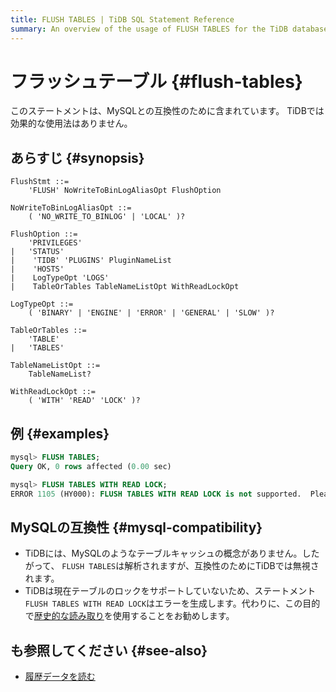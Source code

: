```yaml
---
title: FLUSH TABLES | TiDB SQL Statement Reference
summary: An overview of the usage of FLUSH TABLES for the TiDB database.
---
```


# フラッシュテーブル {#flush-tables}

このステートメントは、MySQLとの互換性のために含まれています。 TiDBでは効果的な使用法はありません。

## あらすじ {#synopsis}

```ebnf+diagram
FlushStmt ::=
    'FLUSH' NoWriteToBinLogAliasOpt FlushOption

NoWriteToBinLogAliasOpt ::=
    ( 'NO_WRITE_TO_BINLOG' | 'LOCAL' )?

FlushOption ::=
    'PRIVILEGES'
|   'STATUS'
|    'TIDB' 'PLUGINS' PluginNameList
|    'HOSTS'
|    LogTypeOpt 'LOGS'
|    TableOrTables TableNameListOpt WithReadLockOpt

LogTypeOpt ::=
    ( 'BINARY' | 'ENGINE' | 'ERROR' | 'GENERAL' | 'SLOW' )?

TableOrTables ::=
    'TABLE'
|   'TABLES'

TableNameListOpt ::=
    TableNameList?

WithReadLockOpt ::=
    ( 'WITH' 'READ' 'LOCK' )?
```

## 例 {#examples}

```sql
mysql> FLUSH TABLES;
Query OK, 0 rows affected (0.00 sec)

mysql> FLUSH TABLES WITH READ LOCK;
ERROR 1105 (HY000): FLUSH TABLES WITH READ LOCK is not supported.  Please use @@tidb_snapshot
```

## MySQLの互換性 {#mysql-compatibility}

-   TiDBには、MySQLのようなテーブルキャッシュの概念がありません。したがって、 `FLUSH TABLES`は解析されますが、互換性のためにTiDBでは無視されます。
-   TiDBは現在テーブルのロックをサポートしていないため、ステートメント`FLUSH TABLES WITH READ LOCK`はエラーを生成します。代わりに、この目的で[歴史的な読み取り](/read-historical-data.md)を使用することをお勧めします。

## も参照してください {#see-also}

-   [履歴データを読む](/read-historical-data.md)
